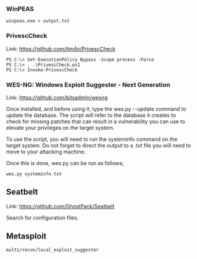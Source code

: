 ### WinPEAS
	winpeas.exe > output.txt

### PrivescCheck
Link: https://github.com/itm4n/PrivescCheck

	PS C:\> Set-ExecutionPolicy Bypass -Scope process -Force
	PS C:\> . .\PrivescCheck.ps1
	PS C:\> Invoke-PrivescCheck

### WES-NG: Windows Exploit Suggester - Next Generation
Link: https://github.com/bitsadmin/wesng

Once installed, and before using it, type the wes.py --update command to update the database. The script will refer to the database it creates to check for missing patches that can result in a vulnerability you can use to elevate your privileges on the target system.

To use the script, you will need to run the systeminfo command on the target system. Do not forget to direct the output to a .txt file you will need to move to your attacking machine.

Once this is done, wes.py can be run as follows;

	wes.py systeminfo.txt


## Seatbelt
Link: https://github.com/GhostPack/Seatbelt

Search for configuration files.
## Metasploit
	multi/recon/local_exploit_suggester